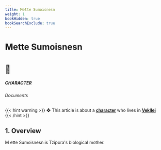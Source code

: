 ```yaml
---
title: Mette Sumoisnesn
weight: 1
bookHidden: true
bookSearchExclude: true
---
```

<style>
.markdown a {
  color: var(--color-teal);
}
.markdown a.anchor {
color: var(--color-teal);
}
</style>

<div id="headerbox">
  <h1 class="title">Mette Sumoisnesn</h1>
  <h1 class="emoji">🦔</h1>
</div>

<h5 span class="tag teal"> CHARACTER </h5>
<h6 span class="sitetag">Documents</h6>

{{< hint warning >}}
❖ This article is about a [**character**](/utopia/intro/#utopia-as-character) who lives in [**Vekllei**](/utopia/vekllei)
{{< /hint >}}

## 1. Overview
<span class="fc">M</span>
ette Sumoisnesn is Tzipora's biological mother.
